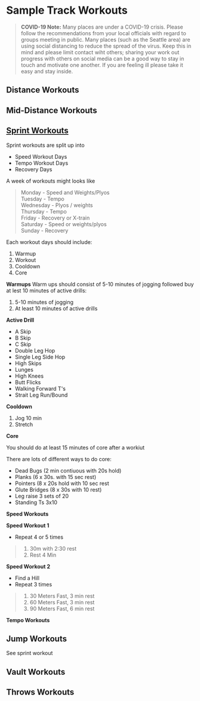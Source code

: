 # Sample Track Workouts

> **COVID-19 Note:** Many places are under a COVID-19 crisis.  Please follow the recommendations from your local officials with regard to groups meeting in public.  Many places (such as the Seattle area) are using social distancing to reduce the spread of the virus.  Keep this in mind and please limit contact wiht others; sharing your work out progress with others on social media can be a good way to stay in touch and motivate one another.  If you are feeling ill please take it easy and stay inside.  



## Distance Workouts

## Mid-Distance Workouts

## [Sprint Workouts](Sprint.html)


Sprint workouts are split up into  

* Speed Workout Days
* Tempo Workout Days
* Recovery Days

A week of workouts might looks like

> Monday - Speed and Weights/Plyos  
> Tuesday - Tempo  
> Wednesday - Plyos / weights  
> Thursday - Tempo  
> Friday - Recovery or X-train  
> Saturday - Speed or weights/plyos  
> Sunday - Recovery   

Each workout days should include:  

1. Warmup
2. Workout
3. Cooldown
4. Core

**Warmups**
Warm ups should consist of 5-10 minutes of jogging followed buy at lest 10 minutes of active drills:
1. 5-10 minutes of jogging
2. At least 10 minutes of active drills

**Active Drill**
* A Skip
* B Skip
* C Skip
* Double Leg Hop
* Single Leg Side Hop
* High Skips
* Lunges
* High Knees
* Butt Flicks
* Walking Forward T's
* Strait Leg Run/Bound 



**Cooldown**

1. Jog 10 min
2. Stretch

**Core**

You should do at least 15 minutes of core after a workiut

There are lots of different ways to do core:
* Dead Bugs (2 min contiuous with 20s hold)
* Planks (6 x 30s. with 15 sec rest) 
* Pointers (8 x 20s hold with 10 sec rest
* Glute Bridges (8 x 30s with 10 rest)
* Leg raise 3 sets of 20
* Standing Ts 3x10

**Speed Workouts**


**Speed Workout 1**  
* Repeat 4 or 5 times   
> 1. 30m with 2:30 rest
> 2. Rest 4 Min

**Speed Workout 2**   
* Find a Hill  
* Repeat 3 times  
> 1. 30 Meters Fast, 3 min rest
> 1. 60 Meters Fast, 3 min rest
> 1. 90 Meters Fast, 6 min rest


**Tempo Workouts**


## Jump Workouts

See sprint workout

## Vault Workouts

## Throws Workouts
